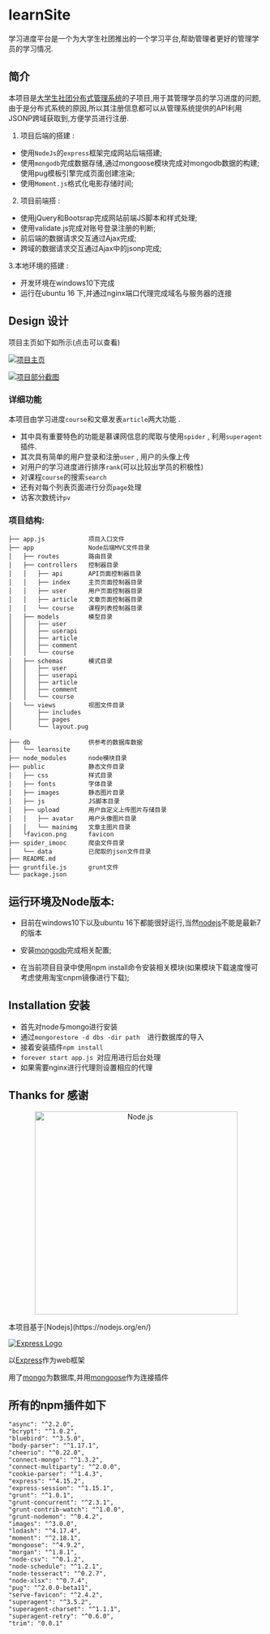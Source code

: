 # learnSite
学习进度平台是一个为大学生社团推出的一个学习平台,帮助管理者更好的管理学员的学习情况.

## 简介

本项目是[大学生社团分布式管理系统](#)的子项目,用于其管理学员的学习进度的问题,由于是分布式系统的原因,所以其注册信息都可以从管理系统提供的API利用JSONP跨域获取到,方便学员进行注册.
1. 项目后端的搭建 :

- 使用`NodeJs`的`express`框架完成网站后端搭建; 
- 使用`mongodb`完成数据存储,通过mongoose模块完成对mongodb数据的构建;使用pug模板引擎完成页面创建渲染;
- 使用`Moment.js`格式化电影存储时间;

2. 项目前端搭 :

- 使用jQuery和Bootsrap完成网站前端JS脚本和样式处理;
- 使用validate.js完成对账号登录注册的判断;
- 前后端的数据请求交互通过Ajax完成;
- 跨域的数据请求交互通过Ajax中的jsonp完成;

3.本地环境的搭建 : 

- 开发环境在windows10下完成
- 运行在ubuntu 16 下,并通过nginx端口代理完成域名与服务器的连接

## Design 设计

项目主页如下如所示(点击可以查看)

[![项目主页](https://raw.github.com/Lanseria/learnSite/master/docs/images/index.png)](http://learn.limonplayer.cn/index)

[![项目部分截图](https://raw.github.com/Lanseria/learnSite/master/docs/images/index.png)](http://learn.limonplayer.cn/index)



### 详细功能

本项目由学习进度`course`和文章发表`article`两大功能 .
- 其中具有重要特色的功能是慕课网信息的爬取与使用`spider` , 利用`superagent`插件.
- 其次具有简单的用户登录和注册`user` , 用户的头像上传
- 对用户的学习进度进行排序`rank`(可以比较出学员的积极性)
- 对课程`course`的搜索`search`
- 还有对每个列表页面进行分页`page`处理
- 访客次数统计`pv`

### 项目结构:
```
├── app.js            项目入口文件
├── app               Node后端MVC文件目录
│   ├── routes        路由目录
│   ├── controllers   控制器目录
│   │   ├── api       API页面控制器目录
│   │   ├── index     主页页面控制器目录
│   │   ├── user      用户页面控制器目录
│   │   ├── article   文章页面控制器目录
│   │   └── course    课程列表控制器目录
│   ├── models        模型目录
│   │   ├── user
│   │   ├── userapi
│   │   ├── article
│   │   ├── comment
│   │   └── course
│   ├── schemas       模式目录
│   │   ├── user
│   │   ├── userapi
│   │   ├── article
│   │   ├── comment
│   │   └── course
│   └── views         视图文件目录
│       ├── includes
│       ├── pages
│       └── layout.pug

├── db                供参考的数据库数据
│   └── learnsite
├── node_modules      node模块目录
├── public            静态文件目录
│   ├── css           样式目录
│   ├── fonts         字体目录
│   ├── images        静态图片目录
│   ├── js            JS脚本目录
│   ├── upload        用户自定义上传图片存储目录
│   │   ├── avatar    用户头像图片目录
│   │   └── mainimg   文章主图片目录
│   └favicon.png      favicon
├── spider_imooc      爬虫文件目录
│   └── data          已爬取的json文件目录
├── README.md
├── gruntfile.js      grunt文件
└── package.json
```
## 运行环境及Node版本:

- 目前在windows10下以及ubuntu 16下都能很好运行,当然[nodejs](https://nodejs.org/en/)不能是最新7的版本

- 安装[mongodb](https://www.mongodb.org/downloads#production)完成相关配置;

- 在当前项目目录中使用npm install命令安装相关模块(如果模块下载速度慢可考虑使用淘宝cnpm镜像进行下载);

## Installation 安装

- 首先对node与mongo进行安装
- 通过`mongorestore -d dbs -dir path  `进行数据库的导入
- 接着安装插件`npm install`
- `forever start app.js `对应用进行后台处理
- 如果需要nginx进行代理则设置相应的代理



## Thanks for 感谢
<p align="center">
  <img alt="Node.js" src="https://nodejs.org/static/images/logo-light.svg" width="400"/>
</p>
本项目基于[Nodejs](https://nodejs.org/en/)

[![Express Logo](https://i.cloudup.com/zfY6lL7eFa-3000x3000.png)](http://expressjs.com/)

以[Express](http://expressjs.com/)作为web框架

用了[mongo](http://mongodb.com)为数据库,并用[mongoose](http://mongoosejs.com/)作为连接插件

## 所有的npm插件如下

    "async": "^2.2.0",
    "bcrypt": "^1.0.2",
    "bluebird": "^3.5.0",
    "body-parser": "^1.17.1",
    "cheerio": "^0.22.0",
    "connect-mongo": "^1.3.2",
    "connect-multiparty": "^2.0.0",
    "cookie-parser": "^1.4.3",
    "express": "^4.15.2",
    "express-session": "^1.15.1",
    "grunt": "^1.0.1",
    "grunt-concurrent": "^2.3.1",
    "grunt-contrib-watch": "^1.0.0",
    "grunt-nodemon": "^0.4.2",
    "images": "^3.0.0",
    "lodash": "^4.17.4",
    "moment": "^2.18.1",
    "mongoose": "^4.9.2",
    "morgan": "^1.8.1",
    "node-csv": "^0.1.2",
    "node-schedule": "^1.2.1",
    "node-tesseract": "^0.2.7",
    "node-xlsx": "^0.7.4",
    "pug": "^2.0.0-beta11",
    "serve-favicon": "^2.4.2",
    "superagent": "^3.5.2",
    "superagent-charset": "^1.1.1",
    "superagent-retry": "^0.6.0",
    "trim": "0.0.1"







